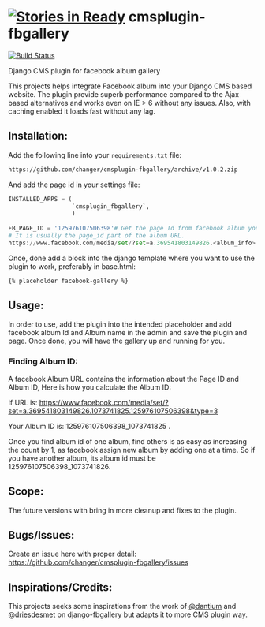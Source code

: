 [![Stories in Ready](https://badge.waffle.io/changer/cmsplugin-fbgallery.png?label=ready&title=Ready)](https://waffle.io/changer/cmsplugin-fbgallery)
cmsplugin-fbgallery
===================

[![Build Status](https://travis-ci.org/changer/cmsplugin-fbgallery.png?branch=master)](https://travis-ci.org/changer/cmsplugin-fbgallery)

Django CMS plugin for facebook album gallery

This projects helps integrate Facebook album into your Django CMS based website. The plugin provide superb performance compared to the Ajax based alternatives and works even on IE > 6 without any issues. Also, with caching enabled it loads fast without any lag.


## Installation:

Add the following line into your `requirements.txt` file:

```bash
https://github.com/changer/cmsplugin-fbgallery/archive/v1.0.2.zip
```
And add the page id in your settings file:

```py
INSTALLED_APPS = (
                  `cmsplugin_fbgallery`,
                  )
                  
FB_PAGE_ID = '125976107506398'# Get the page Id from facebook album you want to use.
# It is usually the page_id part of the album URL. 
https://www.facebook.com/media/set/?set=a.369541803149826.<album_info>.<page_id>&type=3 

```


Once, done add a block into the django template where you want to use the plugin to work, preferably in
base.html:

```html
{% placeholder facebook-gallery %}
```

## Usage:

In order to use, add the plugin into the intended placeholder and add facebook album Id and Album name in the admin and save the plugin and page. Once done, you will have the gallery up and running for you. 

### Finding Album ID:

A facebook Album URL contains the information about the Page ID and Album ID, Here is how you calculate the Album ID:

If URL is: https://www.facebook.com/media/set/?set=a.369541803149826.1073741825.125976107506398&type=3

Your Album ID is: 125976107506398_1073741825 .

Once you find album id of one album, find others is as easy as increasing the count by 1, as facebook assign new album by adding one at a time. So if you have another album, its album id must be 125976107506398_1073741826.

## Scope:

The future versions with bring in more cleanup and fixes to the plugin.

## Bugs/Issues:

Create an issue here with proper detail: https://github.com/changer/cmsplugin-fbgallery/issues 


## Inspirations/Credits:

This projects seeks some inspirations from the work of [@dantium](https://github.com/dantium) and [@driesdesmet](https://github.com/driesdesmet) on django-fbgallery but adapts it to more CMS plugin way.
